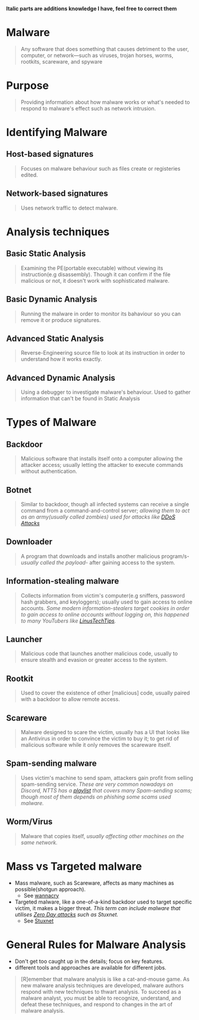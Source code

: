 **Italic parts are additions knowledge I have, feel free to correct them**
# Malware
>Any software that does something that causes detriment to the user, computer, or network—such as viruses, trojan horses, worms, rootkits, scareware, and spyware

# Purpose
> Providing information about how malware works or what's needed to respond to malware's effect such as network intrusion.

# Identifying Malware
## Host-based signatures
> Focuses on malware behaviour such as files create or registeries edited.

## Network-based signatures
> Uses network traffic to detect malware.

# Analysis techniques
## Basic Static Analysis
> Examining the PE(portable executable) without viewing its instruction(e.g disassembly). Though it can confirm if the file malicious or not, it doesn't work with sophisticated malware.

## Basic Dynamic Analysis
> Running the malware in order to monitor its bahaviour so you can remove it or produce signatures.

## Advanced Static Analysis
> Reverse-Engineering source file to look at its instruction in order to understand how it works exactly.

## Advanced Dynamic Analysis
> Using a debugger to investigate malware's behaviour. Used to gather information that can't be found in Static Analysis

# Types of Malware
## Backdoor
> Malicious software that installs itself onto a computer allowing the attacker access; usually letting the attacker to execute commands without authentication.

## Botnet
> Similar to backdoor, though all infected systems can receive a single command from a command-and-control server; *allowing them to act as an army(usually called zombies) used for attacks like [DDoS Attacks]((https://www.cloudflare.com/learning/ddos/what-is-a-ddos-attack/))*

## Downloader
> A program that downloads and installs another malicious program/s-*usually called the payload*- after gaining access to the system.

## Information-stealing malware
> Collects information from victim's computer(e.g sniffers, password hash grabbers, and keyloggers); usually used to gain access to online accounts. *Some modern information-stealers target cookies in order to gain access to online accounts without logging on, this happened to many YouTubers like [LinusTechTips](https://youtu.be/nYdS3FIu3rI).*

## Launcher
> Malicious code that launches another malicious code, usually to ensure stealth and evasion or greater access to the system.

## Rootkit
>Used to cover the existence of other [malicious] code, usually paired with a backdoor to allow remote access.

## Scareware
> Malware designed to scare the victim, usually has a UI that looks like an Antivirus in order to convince the victim to buy it; to get rid of malicious software while it only removes the scareware itself.

## Spam-sending malware
> Uses victim's machine to send spam, attackers gain profit from selling spam-sending service. *These are very common nowadays on Discord, NTTS has a [playlist](https://youtube.com/playlist?list=PLEqYobHF0_Nk50vPzBKZFdcYHMzEyhuU3) that covers many Spam-sending scams;  though most of them depends on phishing some scams used malware.* 

## Worm/Virus
> Malware that copies itself, *usually affecting other machines on the same network.*

# Mass vs Targeted malware
- Mass malware, such as Scareware, affects as many machines as possible(shotgun approach).
	- See [wannacry](https://youtu.be/PKHH_gvJ_hA)
- Targeted malware, like a one-of-a-kind backdoor used to target specific victim, it makes a bigger threat. *This term can include malware that utilises [Zero Day attacks](https://www.cloudflare.com/learning/security/threats/zero-day-exploit/) such as Stuxnet.* 
	- See [Stuxnet](https://fmoviesz.to/movie/zero-days-llrvz/1-1)

# General Rules for Malware Analysis
- Don't get too caught up in the details; focus on key features.
- different tools and approaches are available for different jobs.

> [R]emember that malware analysis is like a cat-and-mouse game. As
> new malware analysis techniques are developed, malware authors respond
> with new techniques to thwart analysis. To succeed as a malware analyst, you
> must be able to recognize, understand, and defeat these techniques, and
> respond to changes in the art of malware analysis.

